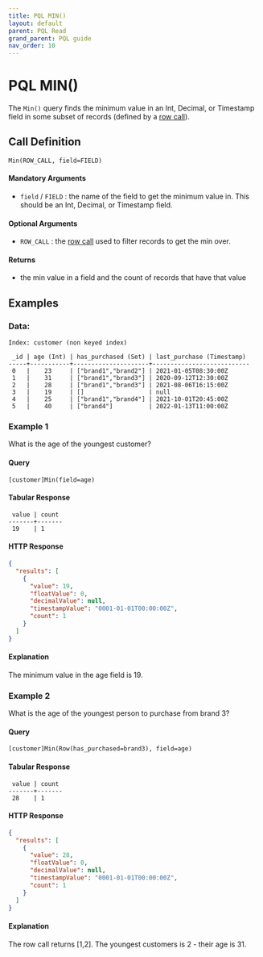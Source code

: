 ```yaml
---
title: PQL MIN()
layout: default
parent: PQL Read
grand_parent: PQL guide
nav_order: 10
---
```


# PQL MIN()

The `Min()` query finds the minimum value in an Int, Decimal, or Timestamp field in some subset of records (defined by a [row call](/docs/pql-guide/pql-read-home#row-calls)).

## Call Definition
```
Min(ROW_CALL, field=FIELD)
```

#### Mandatory Arguments
 - `field` / `FIELD` : the name of the field to get the minimum value in. This should be an Int, Decimal, or Timestamp field.

#### Optional Arguments
 - `ROW_CALL` : the [row call](/docs/pql-guide/pql-read-home#row-calls) used to filter records to get the min over.

#### Returns
- the min value in a field and the count of records that have that value

## Examples

### Data:
```
Index: customer (non keyed index)

 _id | age (Int) | has_purchased (Set) | last_purchase (Timestamp)
-----+-----------+---------------------+---------------------------
 0   |    23     | ["brand1","brand2"] | 2021-01-05T08:30:00Z
 1   |    31     | ["brand1","brand3"] | 2020-09-12T12:30:00Z
 2   |    28     | ["brand1","brand3"] | 2021-08-06T16:15:00Z
 3   |    19     | []                  | null
 4   |    25     | ["brand1","brand4"] | 2021-10-01T20:45:00Z
 5   |    40     | ["brand4"]          | 2022-01-13T11:00:00Z
```

### Example 1
What is the age of the youngest customer?

#### Query
```
[customer]Min(field=age)
```
#### Tabular Response
```
 value | count
-------+-------
 19    | 1
```
#### HTTP Response
```json
{
  "results": [
    {
      "value": 19,
      "floatValue": 0,
      "decimalValue": null,
      "timestampValue": "0001-01-01T00:00:00Z",
      "count": 1
    }
  ]
}
```
#### Explanation
The minimum value in the age field is 19.


### Example 2
What is the age of the youngest person to purchase from brand 3?

#### Query
```
[customer]Min(Row(has_purchased=brand3), field=age)
```
#### Tabular Response
```
 value | count
-------+-------
 28    | 1
```

#### HTTP Response
```json
{
  "results": [
    {
      "value": 28,
      "floatValue": 0,
      "decimalValue": null,
      "timestampValue": "0001-01-01T00:00:00Z",
      "count": 1
    }
  ]
}
```

#### Explanation
The row call returns [1,2]. The youngest customers is 2 - their age is 31.
